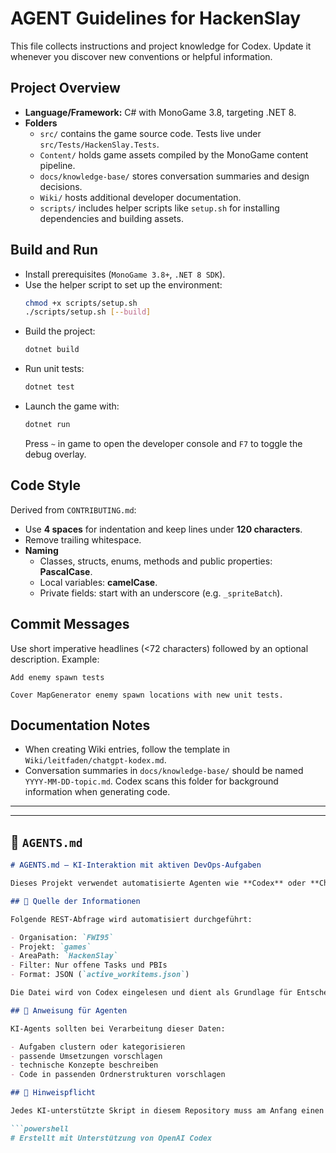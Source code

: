 # AGENT Guidelines for HackenSlay

This file collects instructions and project knowledge for Codex. Update it
whenever you discover new conventions or helpful information.

## Project Overview
- **Language/Framework:** C# with MonoGame 3.8, targeting .NET 8.
- **Folders**
  - `src/` contains the game source code. Tests live under `src/Tests/HackenSlay.Tests`.
  - `Content/` holds game assets compiled by the MonoGame content pipeline.
  - `docs/knowledge-base/` stores conversation summaries and design decisions.
  - `Wiki/` hosts additional developer documentation.
  - `scripts/` includes helper scripts like `setup.sh` for installing dependencies and building assets.

## Build and Run
- Install prerequisites (`MonoGame 3.8+`, `.NET 8 SDK`).
- Use the helper script to set up the environment:
  ```bash
  chmod +x scripts/setup.sh
  ./scripts/setup.sh [--build]
  ```
- Build the project:
  ```bash
  dotnet build
  ```
- Run unit tests:
  ```bash
  dotnet test
  ```
- Launch the game with:
  ```bash
  dotnet run
  ```
  Press `~` in game to open the developer console and `F7` to toggle the debug overlay.

## Code Style
Derived from `CONTRIBUTING.md`:
- Use **4 spaces** for indentation and keep lines under **120 characters**.
- Remove trailing whitespace.
- **Naming**
  - Classes, structs, enums, methods and public properties: **PascalCase**.
  - Local variables: **camelCase**.
  - Private fields: start with an underscore (e.g. `_spriteBatch`).

## Commit Messages
Use short imperative headlines (<72 characters) followed by an optional description.
Example:
```
Add enemy spawn tests

Cover MapGenerator enemy spawn locations with new unit tests.
```

## Documentation Notes
- When creating Wiki entries, follow the template in `Wiki/leitfaden/chatgpt-kodex.md`.
- Conversation summaries in `docs/knowledge-base/` should be named `YYYY-MM-DD-topic.md`.
Codex scans this folder for background information when generating code.

---



---

## 🤖 `AGENTS.md`

```markdown
# AGENTS.md – KI-Interaktion mit aktiven DevOps-Aufgaben

Dieses Projekt verwendet automatisierte Agenten wie **Codex** oder **ChatGPT**, um Aufgaben aus dem Projektkontext zu analysieren und umzusetzen. Damit diese Agenten sinnvoll arbeiten können, werden beim Start der Umgebung alle **aktiven Aufgaben (PBIs und Tasks)** über die **Azure DevOps REST API** geladen.

## 🔗 Quelle der Informationen

Folgende REST-Abfrage wird automatisiert durchgeführt:

- Organisation: `FWI95`
- Projekt: `games`
- AreaPath: `HackenSlay`
- Filter: Nur offene Tasks und PBIs
- Format: JSON (`active_workitems.json`)

Die Datei wird von Codex eingelesen und dient als Grundlage für Entscheidungen, Vorschläge und Codegenerierung.

## 📌 Anweisung für Agenten

KI-Agents sollten bei Verarbeitung dieser Daten:

- Aufgaben clustern oder kategorisieren
- passende Umsetzungen vorschlagen
- technische Konzepte beschreiben
- Code in passenden Ordnerstrukturen vorschlagen

## 🧾 Hinweispflicht

Jedes KI-unterstützte Skript in diesem Repository muss am Anfang einen **Hinweis auf KI-Nutzung** enthalten, z. B.:

```powershell
# Erstellt mit Unterstützung von OpenAI Codex
